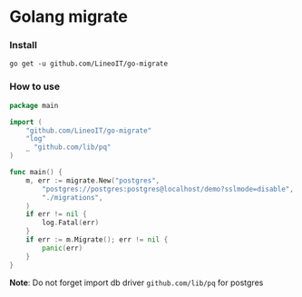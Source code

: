 # Golang migrate

### Install

```
go get -u github.com/LineoIT/go-migrate
```

### How to use

```go
package main

import (
	"github.com/LineoIT/go-migrate"
	"log"
	_ "github.com/lib/pq"
)

func main() {
	m, err := migrate.New("postgres",
		"postgres://postgres:postgres@localhost/demo?sslmode=disable",
		"./migrations",
	)
	if err != nil {
		log.Fatal(err)
	}
	if err := m.Migrate(); err != nil {
		panic(err)
	}
}

```

**Note**: Do not forget import db driver `github.com/lib/pq` for postgres

